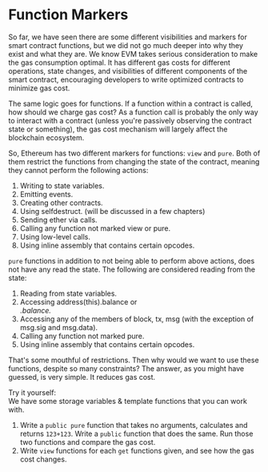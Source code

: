# Function Markers

So far, we have seen there are some different visibilities and markers for smart contract functions, but we did not go much deeper into why they exist and what they are. We know EVM takes serious consideration to make the gas consumption optimal. It has different gas costs for different operations, state changes, and visibilities of different components of the smart contract, encouraging developers to write optimized contracts to minimize gas cost.

The same logic goes for functions. If a function within a contract is called, how should we charge gas cost? As a function call is probably the only way to interact with a contract (unless you're passively observing the contract state or something), the gas cost mechanism will largely affect the blockchain ecosystem.

So, Ethereum has two different markers for functions: `view` and `pure`. Both of them restrict the functions from changing the state of the contract, meaning they cannot perform the following actions:

1.  Writing to state variables.
2.  Emitting events.
3.  Creating other contracts.
4.  Using selfdestruct. (will be discussed in a few chapters)
5.  Sending ether via calls.
6.  Calling any function not marked view or pure.
7.  Using low-level calls.
8.  Using inline assembly that contains certain opcodes.

`pure` functions in addition to not being able to perform above actions, does not have any read the state. The following are considered reading from the state:

1.  Reading from state variables.
2.  Accessing address(this).balance or <address>.balance.
3.  Accessing any of the members of block, tx, msg (with the exception of msg.sig and msg.data).
5.  Calling any function not marked pure.
6.  Using inline assembly that contains certain opcodes.

That's some mouthful of restrictions. Then why would we want to use these functions, despite so many constraints? The answer, as you might have guessed, is very simple. It reduces gas cost.

Try it yourself:  
We have some storage variables & template functions that you can work with.

  1. Write a `public pure` function that takes no arguments, calculates and returns `123+123`. Write a `public` function that does the same. Run those two functions and compare the gas cost.
  2. Write `view` functions for each `get` functions given, and see how the gas cost changes.


